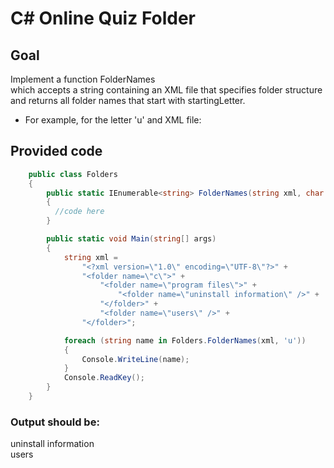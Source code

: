 # C# Online Quiz Folder

## Goal

Implement a function FolderNames<br/>
which accepts a string containing an XML file that specifies folder structure <br/>
and returns all folder names that start with startingLetter.


* For example, for the letter 'u' and XML file:



## Provided code 
```C#
    public class Folders
    {
        public static IEnumerable<string> FolderNames(string xml, char startingLetter)
        {
          //code here
        }

        public static void Main(string[] args)
        {
            string xml =
                "<?xml version=\"1.0\" encoding=\"UTF-8\"?>" +
                "<folder name=\"c\">" +
                    "<folder name=\"program files\">" +
                        "<folder name=\"uninstall information\" />" +
                    "</folder>" +
                    "<folder name=\"users\" />" +
                "</folder>";

            foreach (string name in Folders.FolderNames(xml, 'u'))
            {
                Console.WriteLine(name);
            }
            Console.ReadKey();
        }
    }
```
### Output should be:
uninstall information
<br/>
users 


